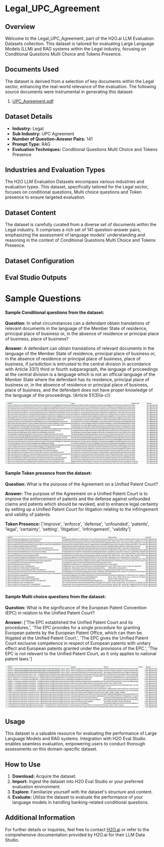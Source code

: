 # Legal_UPC_Agreement

## Overview
Welcome to the Legal_UPC_Agreement, part of the H2O.ai LLM Evaluation Datasets collection. This dataset is tailored for evaluating Large Language Models (LLM) and RAG systems within the Legal industry, focusing on Conditional Questions Multi Choice and Tokens Presence.

## Documents Used
The dataset is derived from a selection of key documents within the Legal sector, enhancing the real-world relevance of the evaluation. The following source documents were instrumental in generating this dataset:
1. [UPC_Agreement.pdf](https://github.com/h2oai/h2o-evals/blob/main/catalog/Legal_UPC_Agreement/used_documents/UPC_Agreement.pdf)

## Dataset Details
- **Industry:** Legal
- **Sub Industry:** UPC Agreement
- **Number of Question-Answer Pairs:** 141
- **Prompt Type:** RAG
- **Evaluation Techniques:** Conditional Questions Multi Choice and Tokens Presence

## Industries and Evaluation Types
The H2O LLM Evaluation Datasets encompass various industries and evaluation types. This dataset, specifically tailored for the Legal sector, focuses on conditional questions, Multi choice questions and Token presence to ensure targeted evaluation.

## Dataset Content
The dataset is carefully curated from a diverse set of documents within the Legal industry. It comprises a rich set of 141 question-answer pairs, emphasizing the assessment of language models' understanding and reasoning in the context of Conditional Questions Multi Choice and Tokens Presence.

## Dataset Configuration

## Eval Studio Outputs

# Sample Questions

#### Sample Conditional questions from the dataset:

**Question:** In what circumstances can a defendant obtain translations of relevant documents in the language of the Member State of residence, principal place of business or, in the absence of residence or principal place of business, place of business?

**Answer:** A defendant can obtain translations of relevant documents in the language of the Member State of residence, principal place of business or, in the absence of residence or principal place of business, place of business, if jurisdiction is entrusted to the central division in accordance with Article 33(1) third or fourth subparagraph, the language of proceedings at the central division is a language which is not an official language of the Member State where the defendant has its residence, principal place of business or, in the absence of residence or principal place of business, place of business, and the defendant does not have proper knowledge of the language of the proceedings. (Article 51(3)(a-c))

![conditional_question_image](https://github.com/h2oai/h2o-evals/blob/main/catalog/Legal_UPC_Agreement/screenshots/question_type.png)

#### Sample Token presence from the dataset:

**Question:** What is the purpose of the Agreement on a Unified Patent Court?

**Answer:** The purpose of the Agreement on a Unified Patent Court is to improve the enforcement of patents and the defense against unfounded claims and patents which should be revoked, and to enhance legal certainty by setting up a Unified Patent Court for litigation relating to the infringement and validity of patents.

**Token Presence:** ['improve', 'enforce', 'defense', 'unfounded', 'patents', 'legal', 'certainty', 'setting', 'litigation', 'infringement', 'validity']

![token_presence_image](https://github.com/h2oai/h2o-evals/blob/main/catalog/Legal_UPC_Agreement/screenshots/tokens_present.png)

#### Sample Multi choice questions from the dataset:

**Question:** What is the significance of the European Patent Convention (EPC) in relation to the Unified Patent Court?

**Answer:** ['The EPC established the Unified Patent Court and its procedures.', 'The EPC provides for a single procedure for granting European patents by the European Patent Office, which can then be litigated at the Unified Patent Court.', 'The EPC gives the Unified Patent Court exclusive competence in respect of European patents with unitary effect and European patents granted under the provisions of the EPC.', 'The EPC is not relevant to the Unified Patent Court, as it only applies to national patent laws.']

![multi_choice_question_image](https://github.com/h2oai/h2o-evals/blob/main/catalog/Legal_UPC_Agreement/screenshots/multi_choice.png)

## Usage

This dataset is a valuable resource for evaluating the performance of Large Language Models and RAG systems. Integration with H2O Eval Studio enables seamless evaluation, empowering users to conduct thorough assessments on this domain-specific dataset.

## How to Use

1. **Download:** Acquire the dataset.
2. **Import:** Ingest the dataset into H2O Eval Studio or your preferred evaluation environment.
3. **Explore:** Familiarize yourself with the dataset's structure and content.
4. **Evaluate:** Utilize the dataset to evaluate the performance of your language models in handling banking-related conditional questions.

## Additional Information

For further details or inquiries, feel free to contact [H2O.ai](https://www.h2o.ai/) or refer to the comprehensive documentation provided by H2O.ai for their LLM Data Studio.


